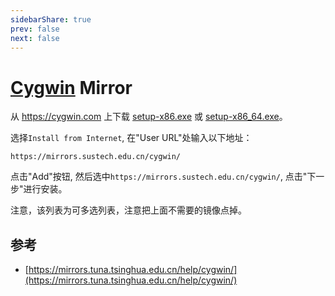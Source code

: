 ```yaml
---
sidebarShare: true
prev: false
next: false
---
```


# [Cygwin](/cygwin/) Mirror

从 <https://cygwin.com> 上下载 [setup-x86.exe](https://cygwin.com/setup-x86.exe) 或 [setup-x86_64.exe](https://cygwin.com/setup-x86_64.exe)。

选择`Install from Internet`, 在"User URL"处输入以下地址：

```
https://mirrors.sustech.edu.cn/cygwin/
```

点击"Add"按钮, 然后选中`https://mirrors.sustech.edu.cn/cygwin/`, 点击"下一步"进行安装。

注意，该列表为可多选列表，注意把上面不需要的镜像点掉。

## 参考

- [https://mirrors.tuna.tsinghua.edu.cn/help/cygwin/](https://mirrors.tuna.tsinghua.edu.cn/help/cygwin/)

